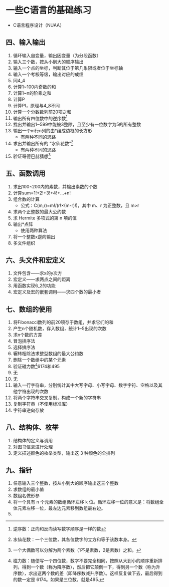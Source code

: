 # 一些C语言的基础练习

- C语言程序设计（NUAA）

## 四、输入输出

1. 循环输入自变量，输出因变量（为分段函数）
2. 输入三个数，按从小到大的顺序输出
3. 输入一个点的坐标，判断其位于第几象限或者位于坐标轴
4. 输入一个考核等级，输出对应的成绩
5. 同4_4
6. 计算1~100内奇数的和
7. 计算1~n的阶乘之和
8. 计算P
9. 计算PI，原理与4_8不同
10. 计算一个分数数列前20项之和
11. 输出所有四位数中的逆序数[^1]
12. 找出并输出1~599中能被3整除，且至少有一位数字为5的所有整数
13. 输出一个m行n列的由*组成边框的长方形
    - 有两种不同的思路
14. 求出并输出所有的 “水仙花数”[^2]
    - 有两种不同的思路
15. 验证哥德巴赫猜想[^3]

## 五、函数调用

1. 求出100~200内的素数，并输出素数的个数
2. 计算sum=1!+2!+3!+4!+…+n!
3. 组合数的计算
   - 公式：C(m,r)=m!/(r!×(m-r)!)，其中 m、r 为正整数，且 m>r
4. 求两个正整数的最大公约数
5. 求 Hermite 多项式的第 n 项的值
6. 输出*点阵
   - 使用两种算法
7. 将一个整数x逆向输出
8. 多文件组织

## 六、头文件和宏定义

1. 文件包含——求x的y次方
2. 宏定义——求两点之间的距离
3. 用函数实现6_2的功能
4. 宏定义及宏的嵌套调用——求四个数的最小者

## 七、数组的使用

1. 将Fibonacci数列的前20项存于数组，并求它们的和
2. 产生n个随机数，存入数组，统计1~5出现的次数
3. 求n个数的方差
4. 冒泡排序法
5. 选择排序法
6. 辗转相除法求整型数组的最大公约数
7. 删除一个数组中的某个元素
8. 验证磁力数[^4]6174和495
9. 无
10. 无
11. 输入一行字符串，分别统计其中大写字母、小写字母、数字字符、空格以及其他字符出现的次数
12. 将两个字符串交叉复制，构成一个新的字符串
13. 复制字符串（不使用标准库）
14. 字符串逆向存放

## 八、结构体、枚举

1. 结构体的定义与调用
2. 对图书信息进行处理
3. 定义描述颜色的枚举类型，输出这 3 种颜色的全排列

## 九、指针

1. 任意输入三个整数，按从小到大的顺序输出这三个整数
2. 求数组的最小值
3. 数组名做形参
4. 将一个具有 n 个元素的数组循环左移 k 位。循环左移一位的意义是：将数组全体元素左移一位，最左边元素移到数组最右边。
5. 


[^1]: 逆序数：正向和反向读写数字顺序是一样的数
[^2]: 水仙花数：一个三位数，其各位数字的立方和等于该数本身。
[^3]: 一个大偶数可以分解为两个素数（1不是素数，2是素数）之和。
[^4]: 磁力数：随便写一个四位数，数字不要完全相同，按照从大到小的顺序重新排列，得到一个数（称为降序数），然后把它颠倒一下，得到另一个数（称为升序数），求出这两个数的差（即降序数减升序数）。这样反复做下去，最后得到的数一定是 6174。如果是三位数，就是495.
